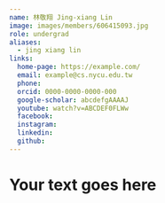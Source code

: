 ```yaml
---
name: 林敬翔 Jing-xiang Lin 
image: images/members/606415093.jpg 
role: undergrad
aliases:
  - jing xiang lin
links:
  home-page: https://example.com/
  email: example@cs.nycu.edu.tw
  phone: 
  orcid: 0000-0000-0000-000
  google-scholar: abcdefgAAAAJ
  youtube: watch?v=ABCDEF0FLWw
  facebook:
  instagram:
  linkedin:
  github:
---
```

# Your text goes here

